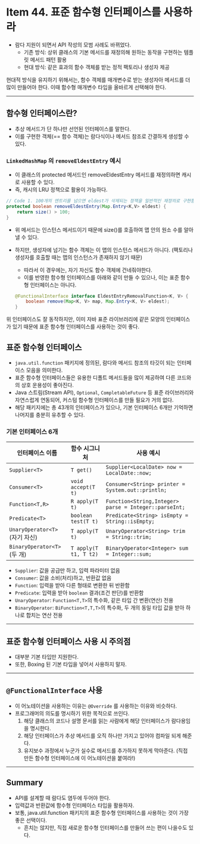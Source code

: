 # Item 44. 표준 함수형 인터페이스를 사용하라
- 람다 지원이 되면서 API 작성의 모범 사례도 바뀌었다.
    - 기존 방식: 상위 클래스의 기본 메서드를 재정의해 원하는 동작을 구현하는 템플릿 메서드 패턴 활용
    - 현대 방식: 같은 효과의 함수 객체를 받는 정적 팩토리나 생성자 제공


현대적 방식을 유지하기 위해서는, 함수 객체를 매개변수로 받는 생성자아 메서드를 더 많이 만들어야 한다.
이때 함수형 매개변수 타입을 올바르게 선택해야 한다.

---
## 함수형 인터페이스란?
- 추상 메서드가  단 하나만 선언된 인터페이스를 말한다.
- 이를 구현한 객체(== 함수 객체)는 람다식이나 메서드 참조로 간결하게 생성할 수 있다.


### `LinkedHashMap` 의 `removeEldestEntry` 예시
- 이 클래스의 protected 메서드인 removeEldestEntry 메서드를 재정의하면 캐시로 사용할 수 있다.
- 즉, 캐시의 LRU 정책으로 활용이 가능하다.

```java
// Code 1. 100개의 엔트리를 넘으면 eldest가 삭제되는 정책을 일반적인 재정의로 구현함
protected boolean removeEldestEntry(Map.Entry<K,V> eldest) {
    return size() > 100;
}
```


- 위 메서드는 인스턴스 메서드이기 때문에 size()를 호출하여 맵 안의 원소 수를 알아낼 수 있다.
- 하지만, 생성자에 넘기는 함수 객체는 이 맵의 인스턴스 메서드가 아니다. (팩토리나 생성자를 호출할 때는 맵의 인스턴스가 존재하지 않기 때문)
    - 따라서 이 경우에는, 자기 자신도 함수 객체에 건네줘야한다.
    - 이를 반영한 함수형 인터페이스를 아래와 같이 만들 수 있으나, 이는 표준 함수형 인터페이스는 아니다.


    ```java
    @FunctionalInterface interface EldestEntryRemovalFunction<K, V> {
        boolean remove(Map<K, V> map, Map.Entry<K, V> eldest);
    }
    ```

위 인터페이스도 잘 동작하지만, 이미 자바 표준 라이브러리에 같은 모양의 인터페이스가 있기 때문에 표준 함수형 인터페이스를 사용하는 것이 좋다.


## 표준 함수형 인터페이스
- `java.util.function` 패키지에 정의된, 람다와 메서드 참조의 타깃이 되는 인터페이스 모음을 의미한다.
- 표준 함수형 인터페이스들은 유용한 디폴트 메서드들을 많이 제공하여 다른 코드와의 상호 운용성이 좋아진다.
- Java 스트림(Stream API), `Optional`, `CompletableFuture` 등 표준 라이브러리와 자연스럽게 연동되어, 커스텀 함수형 인터페이스를 만들 필요가 거의 없다.
- 해당 패키지에는 총 43개의 인터페이스가 있으나, 기본 인터페이스 6개만 기억하면 나머지를 충분히 유추할 수 있다.


### 기본 인터페이스 6개
| 인터페이스 이름               | 함수 시그니처          | 사용 예시                                             |
| -------------------------- | --------------------- | ----------------------------------------------------- |
| `Supplier<T>`              | `T get()`             | `Supplier<LocalDate> now = LocalDate::now;`           |
| `Consumer<T>`              | `void accept(T t)`    | `Consumer<String> printer = System.out::println;`     |
| `Function<T,R>`            | `R apply(T t)`        | `Function<String,Integer> parse = Integer::parseInt;` |
| `Predicate<T>`             | `boolean test(T t)`   | `Predicate<String> isEmpty = String::isEmpty;`        |
| `UnaryOperator<T>` (자기 자신) | `T apply(T t)`        | `UnaryOperator<String> trim = String::trim;`       |
| `BinaryOperator<T>` (두 개)  | `T apply(T t1, T t2)` | `BinaryOperator<Integer> sum = Integer::sum;`        |


- `Supplier`: 값을 공급만 하고, 입력 파라미터 없음
- `Consumer`: 값을 소비(처리)하고, 반환값 없음
- `Function`: 입력을 받아 다른 형태로 변환한 뒤 반환함
- `Predicate`: 입력을 받아 `boolean` 결과(조건 판단)를 반환함
- `UnaryOperator`: `Function<T,T>`의 특수화, 같은 타입 간 변환(연산) 전용
- `BinaryOperator`: `BiFunction<T,T,T>`의 특수화, 두 개의 동일 타입 값을 받아 하나로 합치는 연산 전용


---
## 표준 함수형 인터페이스 사용 시 주의점
- 대부분 기본 타입만 지원한다.
- 또한, Boxing 된 기본 타입을 넣어서 사용하지 말자.


---
## `@FunctionalInterface` 사용
- 이 어노테이션을 사용하는 이유는 `@Override` 를 사용하는 이유와 비슷하다.
- 프로그래머의 의도를 명시하기 위한 목적으로 쓰인다.
    1. 해당 클래스의 코드나 설명 문서를 읽는 사람에게 해당 인터페이스가 람다용임을 명시한다.
    2. 해당 인터페이스가 추상 메서드를 오직 하나만 가지고 있어야 컴파일 되게 해준다.
    3. 유지보수 과정에서 누군가 실수로 메서드를 추가하지 못하게 막아준다. (직접 만든 함수형 인터페이스에 이 어노테이션을 붙여라!)


---
## Summary
- API를 설계할 때 람다도 염두에 두어야 한다.
- 입력값과 반환값에 함수형 인터페이스 타입을 활용하자.
- 보통, java.util.function 패키지의 표준 함수형 인터페이스를 사용하는 것이 가장 좋은 선택이다.
    - 흔치는 않지만, 직접 새로운 함수형 인터페이스를 만들어 쓰는 편이 나을수도 있다.